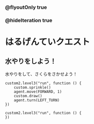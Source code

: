 ### @flyoutOnly true
### @hideIteration true

# はるげんていクエスト

## 水やりをしよう！

水やりをして、さくらをさかせよう！

```ghost
custom2.level3("run", function () {
    custom.sprinkle()
    agent.move(FORWARD, 1)
    custom.draw()
    agent.turn(LEFT_TURN)
})
```

```template
custom2.level3("run", function () {
})
```